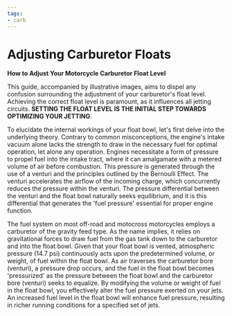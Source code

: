 ```yaml
---
tags:
- carb
---
```


# Adjusting Carburetor Floats


**How to Adjust Your Motorcycle Carburetor Float Level**

This guide, accompanied by illustrative images, aims to dispel any confusion surrounding the adjustment of your carburetor's float level. Achieving the correct float level is paramount, as it influences all jetting circuits. **SETTING THE FLOAT LEVEL IS THE INITIAL STEP TOWARDS OPTIMIZING YOUR JETTING**.

To elucidate the internal workings of your float bowl, let's first delve into the underlying theory. Contrary to common misconceptions, the engine's intake vacuum alone lacks the strength to draw in the necessary fuel for optimal operation, let alone any operation. Engines necessitate a form of pressure to propel fuel into the intake tract, where it can amalgamate with a metered volume of air before combustion. This pressure is generated through the use of a venturi and the principles outlined by the Bernoulli Effect. The venturi accelerates the airflow of the incoming charge, which concurrently reduces the pressure within the venturi. The pressure differential between the venturi and the float bowl naturally seeks equilibrium, and it is this differential that generates the 'fuel pressure' essential for proper engine function.

The fuel system on most off-road and motocross motorcycles employs a carburetor of the gravity feed type. As the name implies, it relies on gravitational forces to draw fuel from the gas tank down to the carburetor and into the float bowl. Given that your float bowl is vented, atmospheric pressure (14.7 psi) continuously acts upon the predetermined volume, or weight, of fuel within the float bowl. As air traverses the carburetor bore (venturi), a pressure drop occurs, and the fuel in the float bowl becomes 'pressurized' as the pressure between the float bowl and the carburetor bore (venturi) seeks to equalize. By modifying the volume or weight of fuel in the float bowl, you effectively alter the fuel pressure exerted on your jets. An increased fuel level in the float bowl will enhance fuel pressure, resulting in richer running conditions for a specified set of jets.
